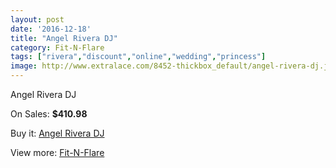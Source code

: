 ```yaml
---
layout: post
date: '2016-12-18'
title: "Angel Rivera DJ"
category: Fit-N-Flare
tags: ["rivera","discount","online","wedding","princess"]
image: http://www.extralace.com/8452-thickbox_default/angel-rivera-dj.jpg
---
```

Angel Rivera DJ

On Sales: **$410.98**
<a href="https://www.extralace.com/fit-n-flare/4011-angel-rivera-dj.html"><amp-img layout="responsive" width="600" height="600" src="//www.extralace.com/8452-thickbox_default/angel-rivera-dj.jpg" alt="Angel Rivera DJ 0" /></a>
<a href="https://www.extralace.com/fit-n-flare/4011-angel-rivera-dj.html"><amp-img layout="responsive" width="600" height="600" src="//www.extralace.com/8453-thickbox_default/angel-rivera-dj.jpg" alt="Angel Rivera DJ 1" /></a>

Buy it: [Angel Rivera DJ](https://www.extralace.com/fit-n-flare/4011-angel-rivera-dj.html "Angel Rivera DJ")

View more: [Fit-N-Flare](https://www.extralace.com/4-fit-n-flare "Fit-N-Flare")